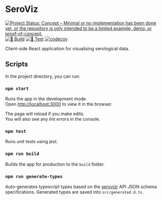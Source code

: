 # SeroViz
[![Project Status: Concept – Minimal or no implementation has been done yet, or the repository is only intended to be a limited example, demo, or proof-of-concept.](https://www.repostatus.org/badges/latest/concept.svg)](https://www.repostatus.org/#concept)
[![🔨 Build](https://github.com/seroanalytics/seroviz/actions/workflows/build.yml/badge.svg)](https://github.com/seroanalytics/seroviz/actions/workflows/build.yml)
[![🔎 Test](https://github.com/seroanalytics/seroviz/actions/workflows/test.yml/badge.svg)](https://github.com/seroanalytics/seroviz/actions/workflows/test.yml)
[![codecov](https://codecov.io/gh/seroanalytics/seroviz/graph/badge.svg?token=2DH6NUOXRe)](https://codecov.io/gh/seroanalytics/seroviz)

Client-side React application for visualising serological data.

## Scripts

In the project directory, you can run:

### `npm start`

Runs the app in the development mode.\
Open [http://localhost:3000](http://localhost:3000) to view it in the browser.

The page will reload if you make edits.\
You will also see any lint errors in the console.

### `npm test`

Runs unit tests using jest.

### `npm run build`

Builds the app for production to the `build` folder.

### `npm run generate-types`

Auto-generates typescript types based on the [serovizr](https://github.com/seroanalytics/serovizr)
API JSON schema specifications. Generated types are saved into `src/generated.d.ts`.

